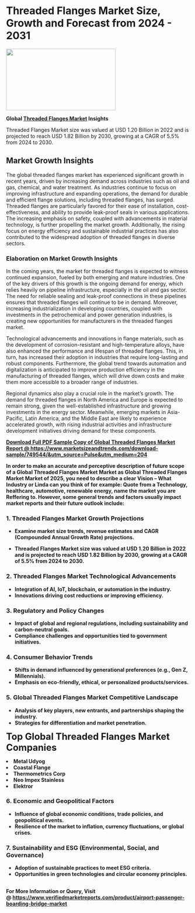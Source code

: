 <H1>Threaded Flanges Market Size, Growth and Forecast from 2024 - 2031</H1><img class="aligncenter size-medium wp-image-584254" src="https://thirdeyenews.in/wp-content/uploads/2024/09/Global-Market-Research-300x168.jpeg" alt="" width="300" height="168" /><p><strong>Global&nbsp;<a href="https://www.marketsizeandtrends.com/download-sample/749544/&amp;utm_source=Pulse&amp;utm_medium=204">Threaded Flanges Market</a> Insights</strong></p><p>Threaded Flanges Market size was valued at USD 1.20 Billion in 2022 and is projected to reach USD 1.82 Billion by 2030, growing at a CAGR of 5.5% from 2024 to 2030.</p><p><h2>Market Growth Insights</h2> <p>The global threaded flanges market has experienced significant growth in recent years, driven by increasing demand across industries such as oil and gas, chemical, and water treatment. As industries continue to focus on improving infrastructure and expanding operations, the demand for durable and efficient flange solutions, including threaded flanges, has surged. Threaded flanges are particularly favored for their ease of installation, cost-effectiveness, and ability to provide leak-proof seals in various applications. The increasing emphasis on safety, coupled with advancements in material technology, is further propelling the market growth. Additionally, the rising focus on energy efficiency and sustainable industrial practices has also contributed to the widespread adoption of threaded flanges in diverse sectors.</p> <p><strong><a href="#"></a></strong></p> <h3>Elaboration on Market Growth Insights</h3> <p>In the coming years, the market for threaded flanges is expected to witness continued expansion, fueled by both emerging and mature industries. One of the key drivers of this growth is the ongoing demand for energy, which relies heavily on pipeline infrastructure, especially in the oil and gas sector. The need for reliable sealing and leak-proof connections in these pipelines ensures that threaded flanges will continue to be in demand. Moreover, increasing industrialization in developing countries, coupled with investments in the petrochemical and power generation industries, is creating new opportunities for manufacturers in the threaded flanges market.</p> <p>Technological advancements and innovations in flange materials, such as the development of corrosion-resistant and high-temperature alloys, have also enhanced the performance and lifespan of threaded flanges. This, in turn, has increased their adoption in industries that require long-lasting and robust components. Furthermore, the global trend towards automation and digitalization is anticipated to improve production efficiency in the manufacturing of threaded flanges, which will drive down costs and make them more accessible to a broader range of industries.</p> <p>Regional dynamics also play a crucial role in the market’s growth. The demand for threaded flanges in North America and Europe is expected to remain strong, given the well-established infrastructure and growing investments in the energy sector. Meanwhile, emerging markets in Asia-Pacific, Latin America, and the Middle East are likely to experience accelerated growth, with rising industrial activities and infrastructure development initiatives driving demand for these components.</p> <p><strong><a href="#"></p><p><span class=""><strong>Download Full PDF Sample Copy of Global Threaded Flanges Market Report</strong> @ <a href="https://www.marketsizeandtrends.com/download-sample/749544/&amp;utm_source=Pulse&amp;utm_medium=204" target="_blank">https://www.marketsizeandtrends.com/download-sample/749544/&amp;utm_source=Pulse&amp;utm_medium=204</a></span></p><p>In order to make an accurate and perceptive description of future scope of a Global&nbsp;Threaded Flanges Market Market as Global&nbsp;Threaded Flanges Market Market of 2025, you need to describe a clear Vision &ndash; What Industry or Linda can you think of for example: Quote from a Technology, healthcare, automotive, renewable energy, name the market you are Reffering to. However, some general trends and factors usually impact market reports and their future outlook include:</p><h3>1.&nbsp;<strong>Threaded Flanges Market Growth Projections</strong></h3><ul><li>Examine market size trends, revenue estimates and CAGR (Compounded Annual Growth Rate) projections.</li><li><p>Threaded Flanges Market size was valued at USD 1.20 Billion in 2022 and is projected to reach USD 1.82 Billion by 2030, growing at a CAGR of 5.5% from 2024 to 2030.</p></li></ul><h3>2.&nbsp;<strong>Threaded Flanges Market Technological Advancements</strong></h3><ul><li>Integration of AI, IoT, blockchain, or automation in the industry.</li><li>Innovations driving cost reductions or improving efficiency.</li></ul><h3>3.&nbsp;<strong>Regulatory and Policy Changes</strong></h3><ul><li>Impact of global and regional regulations, including sustainability and carbon-neutral goals.</li><li>Compliance challenges and opportunities tied to government initiatives.</li></ul><h3>4.&nbsp;<strong>Consumer Behavior Trends</strong></h3><ul><li>Shifts in demand influenced by generational preferences (e.g., Gen Z, Millennials).</li><li>Emphasis on eco-friendly, ethical, or personalized products/services.</li></ul><h3>5.&nbsp;<strong>Global Threaded Flanges Market Competitive Landscape</strong></h3><ul><li>Analysis of key players, new entrants, and partnerships shaping the industry.</li><li>Strategies for differentiation and market penetration.</li></ul><p data-pm-slice="1 1 []"><span style="color: inherit; font-family: inherit; font-size: 25px;">Top Global Threaded Flanges Market Companies</span></p><div class="" data-test-id=""><p><li>Metal Udyog</li><li> Coastal Flange</li><li> Thermometrics Corp</li><li> Neo Impex Stainless</li><li> Elektror</li></p></div><h3>6.&nbsp;<strong>Economic and Geopolitical Factors</strong></h3><ul><li>Influence of global economic conditions, trade policies, and geopolitical events.</li><li>Resilience of the market to inflation, currency fluctuations, or global crises.</li></ul><h3>7.&nbsp;<strong>Sustainability and ESG (Environmental, Social, and Governance)</strong></h3><ul><li>Adoption of sustainable practices to meet ESG criteria.</li><li>Opportunities in green technologies and circular economy principles.</li></ul><h2><strong style="font-size: 14px;">For More Information or Query, Visit @&nbsp;</strong><a style="background-color: #ffffff; font-size: 14px;" href="https://www.marketsizeandtrends.com/report/threaded-flanges-market/" target="_blank">https://www.verifiedmarketreports.com/product/airport-passenger-boarding-bridge-market</a></h2>
